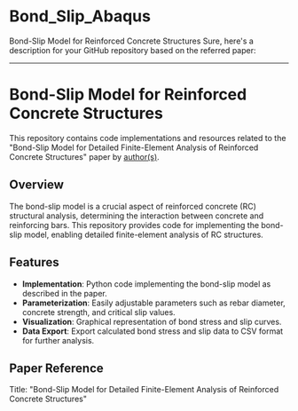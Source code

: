 # Bond_Slip_Abaqus
Bond-Slip Model for Reinforced Concrete Structures
Sure, here's a description for your GitHub repository based on the referred paper:

---

# Bond-Slip Model for Reinforced Concrete Structures

This repository contains code implementations and resources related to the "Bond-Slip Model for Detailed Finite-Element Analysis of Reinforced Concrete Structures" paper by [author(s)](https://doi.org/10.1061/(ASCE)ST.1943-541X.0001070).

## Overview

The bond-slip model is a crucial aspect of reinforced concrete (RC) structural analysis, determining the interaction between concrete and reinforcing bars. This repository provides code for implementing the bond-slip model, enabling detailed finite-element analysis of RC structures.

## Features

- **Implementation**: Python code implementing the bond-slip model as described in the paper.
- **Parameterization**: Easily adjustable parameters such as rebar diameter, concrete strength, and critical slip values.
- **Visualization**: Graphical representation of bond stress and slip curves.
- **Data Export**: Export calculated bond stress and slip data to CSV format for further analysis.

## Paper Reference

Title: "Bond-Slip Model for Detailed Finite-Element Analysis of Reinforced Concrete Structures"  

